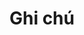 ---
title: "Ghi chú"
layout: category
permalink: /categories/notes/
taxonomy: notes
entries_layout: list
author_profile: true
sidebar:
  nav: "sidebar-nav"
---